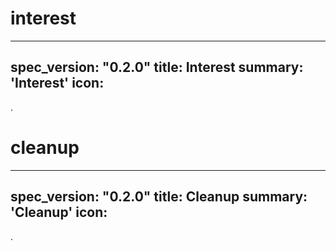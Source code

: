 <h1 class="contract">interest</h1>

---
spec_version: "0.2.0"
title: Interest
summary: 'Interest'
icon:
---
.

<h1 class="contract">cleanup</h1>

---
spec_version: "0.2.0"
title: Cleanup
summary: 'Cleanup'
icon:
---
.